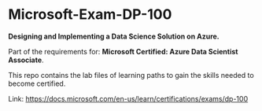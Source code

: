 # Microsoft-Exam-DP-100
**Designing and Implementing a Data Science Solution on Azure.**

Part of the requirements for: **Microsoft Certified: Azure Data Scientist Associate**.

This repo contains the lab files of learning paths to gain the skills needed to become certified. 

Link: https://docs.microsoft.com/en-us/learn/certifications/exams/dp-100
